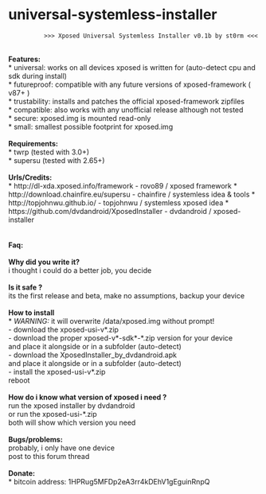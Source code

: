 # universal-systemless-installer

              >>> Xposed Universal Systemless Installer v0.1b by st0rm <<<
</BR>
<B>Features:</B></BR>
* universal: works on all devices xposed is written for (auto-detect cpu and sdk during install)</BR>
* futureproof: compatible with any future versions of xposed-framework ( v87+ )</BR>
* trustability: installs and patches the official xposed-framework zipfiles</BR>
* compatible: also works with any unofficial release although not tested</BR>
* secure: xposed.img is mounted read-only</BR>
* small: smallest possible footprint for xposed.img</BR>
</BR>
<B>Requirements:</B></BR>
* twrp     (tested with 3.0+)</BR>
* supersu  (tested with 2.65+)</BR>
</BR>
<B>Urls/Credits:</B></BR>
* http://dl-xda.xposed.info/framework            - rovo89 / xposed framework
* http://download.chainfire.eu/supersu           - chainfire / systemless idea & tools
* http://topjohnwu.github.io/                    - topjohnwu / systemless xposed idea
* https://github.com/dvdandroid/XposedInstaller  - dvdandroid / xposed-installer
</BR>
</BR>
</BR>
<B>Faq:</B></BR>
</BR>
<B>Why did you write it?</B></BR>
  i thought i could do a better job, you decide
</BR></BR>
<B>Is it safe ?</B></BR>
  its the first release and beta, make no assumptions, backup your device</BR>
</BR>
<B>How to install</B></BR>
* <I>WARNING:</I> it will overwrite /data/xposed.img without prompt!</BR>
  - download the xposed-usi-v*.zip</BR>
  - download the proper xposed-v*-sdk*-*.zip version for your device</BR>
  and place it alongside or in a subfolder (auto-detect)</BR>
  - download the XposedInstaller_by_dvdandroid.apk</BR>
  and place it alongside or in a subfolder (auto-detect)</BR>
  - install the xposed-usi-v*.zip</BR>
  reboot</BR>
</BR>
<B>How do i know what version of xposed i need ?</B></BR>
  run the xposed installer by dvdandroid</BR>
  or run the xposed-usi-*.zip</BR>
  both will show which version you need</BR>
</BR>
<B>Bugs/problems:</B></BR>
  probably, i only have one device</BR>
  post to this forum thread</BR>
</BR> 
<B>Donate:</B></BR>
* bitcoin address: 1HPRug5MFDp2eA3rr4kDEhV1gEguinRnpQ</BR>
</BR>
